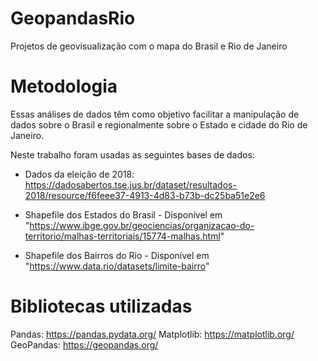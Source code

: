 # GeopandasRio
Projetos de geovisualização com o mapa do Brasil e Rio de Janeiro

# Metodologia
Essas análises de dados têm como objetivo facilitar a manipulação de dados sobre o Brasil e regionalmente sobre o Estado e cidade do Rio de Janeiro.

Neste trabalho foram usadas as seguintes bases de dados:
- Dados da eleição de 2018: https://dadosabertos.tse.jus.br/dataset/resultados-2018/resource/f6feee37-4913-4d83-b73b-dc25ba51e2e6

- Shapefile dos Estados do Brasil - Disponível em "https://www.ibge.gov.br/geociencias/organizacao-do-territorio/malhas-territoriais/15774-malhas.html"
- Shapefile dos Bairros do Rio - Disponível em "https://www.data.rio/datasets/limite-bairro"

# Bibliotecas utilizadas
Pandas: https://pandas.pydata.org/ Matplotlib: https://matplotlib.org/ GeoPandas: https://geopandas.org/

